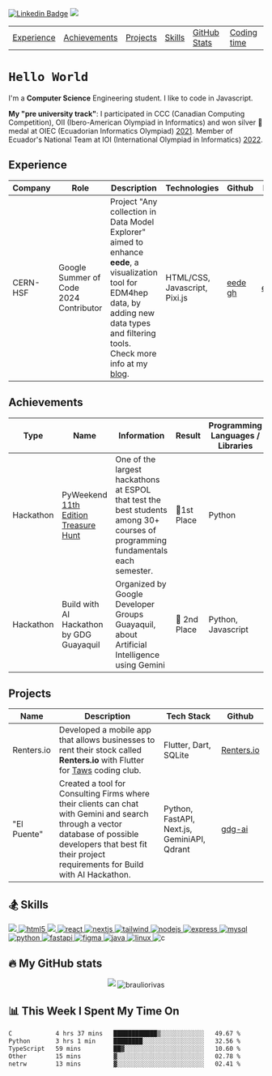 [![Linkedin Badge](https://img.shields.io/badge/-LinkedIn-0e76a8?style=flat-square&logo=Linkedin&logoColor=white)](https://www.linkedin.com/in/braulio-rivas-abad/)
![](https://komarev.com/ghpvc/?username=brauliorivas&color=green)

<div align="center">
  <table>
    <tr>
      <td><a href="#-experience">Experience</a></td>
      <td><a href="#-achievements">Achievements</a></td>
      <td><a href="#-projects">Projects</a></td>
      <td><a href="#-skills">Skills</a></td>
      <td><a href="#-my-github-stats">GitHub Stats</a></td>
      <td><a href="#-this-week-i-spent-my-time-on">Coding time</a></td>
    </tr>
  </table>
</div>

# `Hello World`

I'm a **Computer Science** Engineering student. I like to code in Javascript.

**My "pre university track"**: I participated in CCC (Canadian Computing Competition), OII (Ibero-American Olympiad in Informatics) and won silver 🥈 medal at OIEC (Ecuadorian Informatics Olympiad) [2021](https://oiec-inf.org/ganadores-oni2021/). Member of Ecuador's National Team at IOI (International Olympiad in Informatics) [2022](https://stats.ioinformatics.org/delegations/ECU/2022).

## Experience

| Company  | Role                                   | Description                                                                                                                                                                                                                                                                     | Technologies                  | Github                                     | Link                                              |
| -------- | -------------------------------------- | ------------------------------------------------------------------------------------------------------------------------------------------------------------------------------------------------------------------------------------------------------------------------------- | ----------------------------- | ------------------------------------------ | ------------------------------------------------- |
| CERN-HSF | Google Summer of Code 2024 Contributor | Project "Any collection in Data Model Explorer" aimed to enhance **eede**, a visualization tool for EDM4hep data, by adding new data types and filtering tools. Check more info at my [blog](https://hepsoftwarefoundation.org/gsoc/blogs/2024/blog_Key4hep_BraulioRivas.html). | HTML/CSS, Javascript, Pixi.js | [eede gh](https://github.com/key4hep/eede) | [eede](https://key4hep.github.io/eede/index.html) |

## Achievements

| Type      | Name                                                                                                         | Information                                                                                                                     | Result       | Programming Languages / Libraries |
| --------- | ------------------------------------------------------------------------------------------------------------ | ------------------------------------------------------------------------------------------------------------------------------- | ------------ | --------------------------------- |
| Hackathon | PyWeekend [11th Edition Treasure Hunt](https://www.instagram.com/p/CnX4-Scrq79/?utm_source=ig_web_copy_link) | One of the largest hackathons at ESPOL that test the best students among 30+ courses of programming fundamentals each semester. | 🥇1st Place  | Python                            |
| Hackathon | Build with AI Hackathon by GDG Guayaquil                                                                     | Organized by Google Developer Groups Guayaquil, about Artificial Intelligence using Gemini                                      | 🥈 2nd Place | Python, Javascript                |

## Projects

| Name        | Description                                                                                                                                                                                                    | Tech Stack                                  | Github                                                      |
| ----------- | -------------------------------------------------------------------------------------------------------------------------------------------------------------------------------------------------------------- | ------------------------------------------- | ----------------------------------------------------------- |
| Renters.io  | Developed a mobile app that allows businesses to rent their stock called **Renters.io** with Flutter for [Taws](https://taws.espol.edu.ec/) coding club.                                                       | Flutter, Dart, SQLite                       | [Renters.io](https://github.com/caloja1014/renters_io_taws) |
| "El Puente" | Created a tool for Consulting Firms where their clients can chat with Gemini and search through a vector database of possible developers that best fit their project requirements for Build with AI Hackathon. | Python, FastAPI, Next.js, GeminiAPI, Qdrant | [gdg-ai](https://github.com/brauliorivas/gdg-ai/)           |

## 🏂 Skills

<p align="left"> 
  <a href="https://developer.mozilla.org/en-US/docs/Web/JavaScript" target="_blank" rel="noreferrer">
    <img src="https://img.shields.io/badge/JavaScript-323330?style=for-the-badge&logo=javascript&logoColor=F7DF1E" />
  </a>
  <a href="https://www.w3.org/html/" target="_blank" rel="noreferrer">
    <img src="https://img.shields.io/badge/HTML5-E34F26?style=for-the-badge&logo=html5&logoColor=white" alt="html5" /> 
  </a>
  <a href="https://www.w3schools.com/css/" target="_blank" rel="noreferrer">
    <img src="https://img.shields.io/badge/CSS3-1572B6?style=for-the-badge&logo=css3&logoColor=white" />
  </a>
  <a href="https://react.dev/" target="_blank" rel="noreferrer">
    <img src="https://img.shields.io/badge/React-20232A?style=for-the-badge&logo=react&logoColor=61DAFB" alt="react" /> 
  </a> 
  <a href="https://nextjs.org/" target="_blank" rel="noreferrer"> 
    <img src="https://img.shields.io/badge/next%20js-000000?style=for-the-badge&logo=nextdotjs&logoColor=white" alt="nextjs" />
  </a> 
  <a href="https://tailwindcss.com/" target="_blank" rel="noreferrer">
    <img src="https://img.shields.io/badge/Tailwind_CSS-38B2AC?style=for-the-badge&logo=tailwind-css&logoColor=white" alt="tailwind" />
  </a> 
  <a href="https://nodejs.org" target="_blank" rel="noreferrer">
    <img src="https://img.shields.io/badge/Node%20js-339933?style=for-the-badge&logo=nodedotjs&logoColor=white" alt="nodejs" />
  </a> 
  <a href="https://expressjs.com/" target="_blank" rel="noreferrer">              
    <img src="https://img.shields.io/badge/Express%20js-000000?style=for-the-badge&logo=express&logoColor=white" alt="express" />
  </a>
  <a href="https://www.mysql.com/" target="_blank" rel="noreferrer"> 
    <img src="https://img.shields.io/badge/MySQL-005C84?style=for-the-badge&logo=mysql&logoColor=white" alt="mysql" />
  </a>
  <a href="https://www.python.org" target="_blank" rel="noreferrer">
    <img src="https://img.shields.io/badge/Python-FFD43B?style=for-the-badge&logo=python&logoColor=blue" alt="python" /> 
  </a> 
  <a href="https://fastapi.tiangolo.com/" target="_blank" rel="noreferrer">
    <img src="https://img.shields.io/badge/fastapi-109989?style=for-the-badge&logo=FASTAPI&logoColor=white" alt="fastapi" />
  </a>
  <a href="https://www.figma.com/" target="_blank" rel="noreferrer">
    <img src="https://img.shields.io/badge/Figma-F24E1E?style=for-the-badge&logo=figma&logoColor=white" alt="figma" />
  </a>
  <a href="https://www.java.com/es/" target="_blank" rel="noreferrer">
    <img src="https://img.shields.io/badge/java-%23ED8B00.svg?style=for-the-badge&logo=openjdk&logoColor=white" alt="java" />
  </a>
  <a href="https://github.com/torvalds/linux" target="_blank" rel="noreferrer">          
    <img src="https://img.shields.io/badge/Linux-FCC624?style=for-the-badge&logo=linux&logoColor=black" alt="linux" />
  </a>
  <img src="https://img.shields.io/badge/C-00599C?style=for-the-badge&logo=c&logoColor=white" alt="c" />
</p>

## 🔥 My GitHub stats

<p align="center">
  <img src="https://github-readme-stats.vercel.app/api?username=brauliorivas&theme=tokyonight" />
  <img align="center" src="https://github-readme-streak-stats.herokuapp.com/?user=brauliorivas&theme=dark&background=0d1117&date_format=M%20j%5B%2C%20Y%5D" alt="brauliorivas" />
</p>

## 📊 This Week I Spent My Time On

<!--START_SECTION:waka-->

```txt
C            4 hrs 37 mins   ████████████▒░░░░░░░░░░░░   49.67 %
Python       3 hrs 1 min     ████████░░░░░░░░░░░░░░░░░   32.56 %
TypeScript   59 mins         ██▓░░░░░░░░░░░░░░░░░░░░░░   10.60 %
Other        15 mins         ▓░░░░░░░░░░░░░░░░░░░░░░░░   02.78 %
netrw        13 mins         ▓░░░░░░░░░░░░░░░░░░░░░░░░   02.41 %
```

<!--END_SECTION:waka-->
